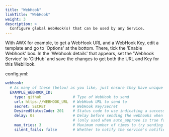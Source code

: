 ```yaml
---
title: "WebHook"
linkTitle: "WebHook"
weight: 3
description: >
  Configure global WebHook(s) that can be used by any Service.
---
```


With AWX for example, to get a WebHook URL and a WebHook Key, edit a template and go to
'Options' at the bottom. There, tick the 'Enable Webhook' box. In the 'Webhook details'
that appears, set the 'Webhook Service' to 'GitHub' and save the changes to get both
the URL and Key for this WebHook.

config.yml:
```yaml
webhook:
  # As many of these (below) as you like, just ensure they have unique ID's.
  EXAMPLE_WEBHOOK_ID:
    type: github              # Type of WebHook to send
    url: https://WEBHOOK_URL  # WebHook URL to send to
    secret: SECRET            # WebHook Key/Secret
    DesiredStatusCode: 201    # Status code to use indicating a success. Using 0 will accept any 2XX status code
    delay: 0s                 # Delay before sending the webhooks when a new release is found
                              # (only used when auto_approve is true for the service)
    max_tries: 3              # Maximum number of times to try sending this message until a send is successful
    silent_fails: false       # Whether to notify the service's notifiers if max_tries fails occur
```
